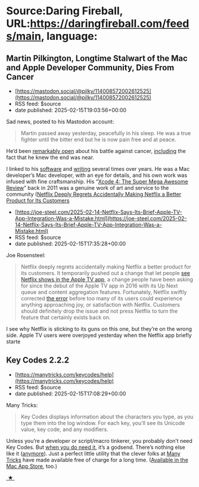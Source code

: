# Source:Daring Fireball, URL:https://daringfireball.com/feeds/main, language:

## Martin Pilkington, Longtime Stalwart of the Mac and Apple Developer Community, Dies From Cancer
 - [https://mastodon.social/@pilky/114008572002612525](https://mastodon.social/@pilky/114008572002612525)
 - RSS feed: $source
 - date published: 2025-02-15T19:03:56+00:00

<p>Sad news, posted to his Mastodon account:</p>

<blockquote>
  <p>Martin passed away yesterday, peacefully in his sleep. He was a
true fighter until the bitter end but he is now pain free and
at peace.</p>
</blockquote>

<p>He’d been <a href="https://mcubedsw.com/blog/an_update_on_coppice_and_myself">remarkably open</a> about his battle against cancer, <a href="https://mastodon.social/@pilky/113621747966083180">including</a> the fact that he knew the end was near.</p>

<p>I linked to his <a href="https://daringfireball.net/linked/2009/09/18/m3installcontroller">software</a> and <a href="https://daringfireball.net/linked/2006/08/19/dtgeeks">writing</a> several times over years. He was a Mac developer’s Mac developer, with an eye for details, and his own work was infused with fine craftsmanship. His “<a href="https://pilky.me/xcode-4-the-super-mega-awesome-review/">Xcode 4: The Super Mega Awesome Review</a>” back in 2011 was a genuine work of art and service to the community (<a href

## Netflix Deeply Regrets Accidentally Making Netflix a Better Product for Its Customers
 - [https://joe-steel.com/2025-02-14-Netflix-Says-Its-Brief-Apple-TV-App-Integration-Was-a-Mistake.html](https://joe-steel.com/2025-02-14-Netflix-Says-Its-Brief-Apple-TV-App-Integration-Was-a-Mistake.html)
 - RSS feed: $source
 - date published: 2025-02-15T17:35:28+00:00

<p>Joe Rosensteel:</p>

<blockquote>
  <p>Netflix deeply regrets accidentally making Netflix a better
product for its customers. It temporarily pushed out a change that
let people <a href="https://sixcolors.com/post/2025/02/have-apple-and-netflix-finally-made-an-apple-tv-deal/">see Netflix shows in the Apple TV app</a>, a change
people have been asking for since the debut of the Apple TV app in
2016 with its Up Next queue and content aggregation features.
Fortunately, Netflix swiftly corrected <a href="https://www.theverge.com/news/613307/netflix-apple-tv-app-support-mistake">the error</a> before
too many of its users could experience anything approaching joy,
or satisfaction with Netflix. Customers should definitely drop the
issue and not press Netflix to turn the feature that certainly
exists back on.</p>
</blockquote>

<p>I see why Netflix is sticking to its guns on this one, but they’re on the wrong side. Apple TV users were overjoyed yesterday when the Netflix app briefly starte

## Key Codes 2.2.2
 - [https://manytricks.com/keycodes/help](https://manytricks.com/keycodes/help)
 - RSS feed: $source
 - date published: 2025-02-15T17:08:29+00:00

<p>Many Tricks:</p>

<blockquote>
  <p>Key Codes displays information about the characters you type, as
you type them into the log window. For each key, you’ll see its
Unicode value, key code, and any modifiers.</p>
</blockquote>

<p>Unless you’re a developer or script/macro tinkerer, you probably don’t need Key Codes. But <a href="https://daringfireball.net/2020/07/return_and_enter">when you do need it</a>, it’s a godsend. There’s nothing else like it (<a href="https://daringfireball.net/linked/2006/09/25/key-codes">anymore</a>). Just a perfect little utility that the clever folks at <a href="https://manytricks.com/">Many Tricks</a> have made available free of charge for a long time. (<a href="https://apps.apple.com/us/app/key-codes/id414568915?mt=12">Available in the Mac App Store</a>, too.)</p>

<div>
<a  title="Permanent link to ‘Key Codes 2.2.2’"  href="https://daringfireball.net/linked/2025/02/15/key-codes-2-2-2">&nbsp;★&nbsp;</a>
</div>

